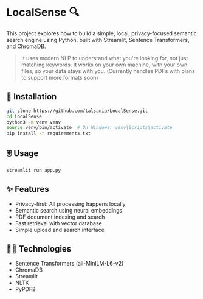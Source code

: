 # LocalSense 🔍 
This project explores how to build a simple, local, privacy-focused semantic search engine using Python, built with Streamlit, Sentence Transformers, and ChromaDB.

> It uses modern NLP to understand what you're looking for, not just matching keywords. It works on your own machine, with your own files, so your data stays with you.
(Currently handles PDFs with plans to support more formats soon)

## 💽 Installation

```bash
git clone https://github.com/talsania/LocalSense.git
cd LocalSense
python3 -m venv venv
source venv/bin/activate  # On Windows: venv\Scripts\activate
pip install -r requirements.txt
```

## 🖲️ Usage

```bash
streamlit run app.py
```

## ✨ Features

- Privacy-first: All processing happens locally
- Semantic search using neural embeddings
- PDF document indexing and search
- Fast retrieval with vector database
- Simple upload and search interface

## 👨‍💻 Technologies

- Sentence Transformers (all-MiniLM-L6-v2)
- ChromaDB
- Streamlit
- NLTK
- PyPDF2
